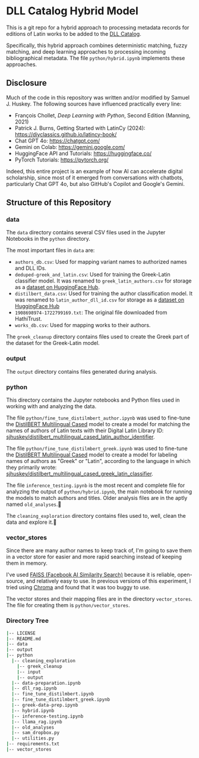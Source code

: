 # DLL Catalog Hybrid Model

This is a git repo for a hybrid approach to processing metadata records for editions of Latin works to be added to the [DLL Catalog](https://catalog.digitallatin.org/).

Specifically, this hybrid approach combines deterministic matching, fuzzy matching, and deep learning approaches to processing incoming bibliographical metadata. The file `python/hybrid.ipynb` implements these approaches.

## Disclosure

Much of the code in this repository was written and/or modified by Samuel J. Huskey. The following sources have influenced practically every line:

- François Chollet, _Deep Learning with Python_, Second Edition (Manning, 2021)
- Patrick J. Burns, Getting Started with LatinCy (2024): <https://diyclassics.github.io/latincy-book/>
- Chat GPT 4o: <https://chatgpt.com/>
- Gemini on Colab: <https://gemini.google.com/>
- HuggingFace API and Tutorials: <https://huggingface.co/>
- PyTorch Tutorials: <https://pytorch.org/>

Indeed, this entire project is an example of how AI can accelerate digital scholarship, since most of it emerged from conversations with chatbots, particularly Chat GPT 4o, but also GitHub's Copilot and Google's Gemini.

## Structure of this Repository

### data

The `data` directory contains several CSV files used in the Jupyter Notebooks in the `python` directory.

The most important files in `data` are:

- `authors_db.csv`: Used for mapping variant names to authorized names and DLL IDs.
- `deduped-greek_and_latin.csv`: Used for training the Greek-Latin classifier model. It was renamed to `greek_latin_authors.csv` for storage as a [dataset on HuggingFace Hub](https://huggingface.co/datasets/sjhuskey/greek_latin_authors).
- `distilbert_data.csv`: Used for training the author classification model. It was renamed to `latin_author_dll_id.csv` for storage as a [dataset on HuggingFace Hub](https://huggingface.co/datasets/sjhuskey/latin_author_dll_id)
- `1908698974-1722799169.txt`: The original file downloaded from HathiTrust.
- `works_db.csv`: Used for mapping works to their authors.

The `greek_cleanup` directory contains files used to create the Greek part of the dataset for the Greek-Latin model.

### output

The `output` directory contains files generated during analysis.

### python

This directory contains the Jupyter notebooks and Python files used in working with and analyzing the data.

The file `python/fine_tune_distilmbert_author.ipynb` was used to fine-tune the [DistilBERT Multilingual Cased](https://huggingface.co/distilbert/distilbert-base-multilingual-cased) model to create a model for matching the names of authors of Latin texts with their Digital Latin Library ID: [sjhuskey/distilbert_multilingual_cased_latin_author_identifier](<https://huggingface.co/sjhuskey/distilbert_multilingual_cased_latin_author_identifier>).

The file `python/fine_tune_distilmbert_greek.ipynb` was used to fine-tune the [DistilBERT Multilingual Cased](https://huggingface.co/distilbert/distilbert-base-multilingual-cased) model to create a model for labeling names of authors as "Greek" or "Latin", according to the language in which they primarily wrote: [sjhuskey/distilbert_multilingual_cased_greek_latin_classifier](<https://huggingface.co/sjhuskey/distilbert_multilingual_cased_greek_latin_classifier>).

The file `inference_testing.ipynb` is the most recent and complete file for analyzing the output of `python/hybrid.ipynb`, the main notebook for running the models to match authors and titles. Older analysis files are in the aptly named `old_analyses`.🙂

The `cleaning_exploration` directory contains files used to, well, clean the data and explore it.🧐

### vector_stores

Since there are many author names to keep track of, I'm going to save them in a vector store for easier and more rapid searching instead of keeping them in memory.

I've used [FAISS (Facebook AI Similarity Search)](https://faiss.ai/) because it is reliable, open-source, and relatively easy to use. In previous versions of this experiment, I tried using [Chroma](https://www.trychroma.com/) and found that it was too buggy to use.

The vector stores and their mapping files are in the directory `vector_stores`. The file for creating them is `python/vector_stores`.

### Directory Tree

```bash
|-- LICENSE
|-- README.md
|-- data
|-- output
|-- python
  |-- cleaning_exploration
    |-- greek_cleanup
    |-- input
    |-- output
  |-- data-preparation.ipynb
  |-- dll_rag.ipynb
  |-- fine_tune_distilmbert.ipynb
  |-- fine_tune_distilmbert_greek.ipynb
  |-- greek-data-prep.ipynb
  |-- hybrid.ipynb
  |-- inference-testing.ipynb
  |-- llama_rag.ipynb
  |-- old_analyses
  |-- sam_dropbox.py
  |-- utilities.py
|-- requirements.txt
|-- vector_stores
```
